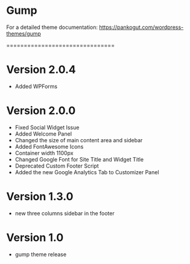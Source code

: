 Gump
===============================

For a detailed theme documentation: https://pankogut.com/wordpress-themes/gump

===============================

Version 2.0.4
===============================
- Added WPForms

Version 2.0.0
===============================
- Fixed Social Widget Issue
- Added Welcome Panel
- Changed the size of main content area and sidebar
- Added FontAwesome Icons
- Container width 1100px
- Changed Google Font for Site Title and Widget Title
- Deprecated Custom Footer Script
- Added the new Google Analytics Tab to Customizer Panel

Version 1.3.0
===============================
- new three columns sidebar in the footer

Version 1.0
===============================
- gump theme release